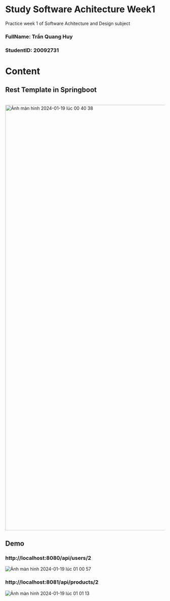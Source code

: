 # Study Software Achitecture Week1
Practice week 1 of Software Achitecture and Design subject

<h3>FullName: Trần Quang Huy</h3>
<h3>StudentID: 20092731</h3>

# Content
## Rest Template in Springboot 
<br>
<img width="1340" alt="Ảnh màn hình 2024-01-19 lúc 00 40 38" src="https://github.com/tranquanghuy-09/SoftwareArchitecture-Week1/assets/107989088/eff76438-ba78-4e81-866a-978366e0c989">

## Demo
### http://localhost:8080/api/users/2
![Ảnh màn hình 2024-01-19 lúc 01 00 57](https://github.com/tranquanghuy-09/SoftwareArchitecture-Week1/assets/107989088/09ced051-2c18-4660-8a23-82f0aae123ee)


### http://localhost:8081/api/products/2
![Ảnh màn hình 2024-01-19 lúc 01 01 13](https://github.com/tranquanghuy-09/SoftwareArchitecture-Week1/assets/107989088/d703b4e8-46a4-48d0-b1f0-95f7fac9c526)

